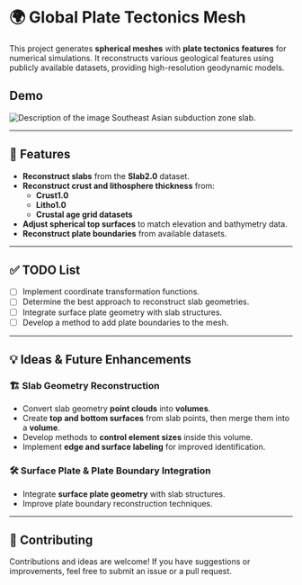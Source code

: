 # 🌍 Global Plate Tectonics Mesh

This project generates **spherical meshes** with **plate tectonics features** for numerical simulations. It reconstructs various geological features using publicly available datasets, providing high-resolution geodynamic models.

## Demo
![Description of the image](images/slab_200f.gif)
Southeast Asian subduction zone slab.

---

## 📌 Features
- **Reconstruct slabs** from the **Slab2.0** dataset.
- **Reconstruct crust and lithosphere thickness** from:
  - **Crust1.0**
  - **Litho1.0**
  - **Crustal age grid datasets**
- **Adjust spherical top surfaces** to match elevation and bathymetry data.
- **Reconstruct plate boundaries** from available datasets.

---

## ✅ TODO List 

- [ ] Implement coordinate transformation functions.
- [ ] Determine the best approach to reconstruct slab geometries.
- [ ] Integrate surface plate geometry with slab structures.
- [ ] Develop a method to add plate boundaries to the mesh.

---

## 💡 Ideas & Future Enhancements

### 🏗 Slab Geometry Reconstruction
- Convert slab geometry **point clouds** into **volumes**.
- Create **top and bottom surfaces** from slab points, then merge them into a **volume**.
- Develop methods to **control element sizes** inside this volume.
- Implement **edge and surface labeling** for improved identification.

### 🛠 Surface Plate & Plate Boundary Integration
- Integrate **surface plate geometry** with slab structures.
- Improve plate boundary reconstruction techniques.

---

## 🚀 Contributing
Contributions and ideas are welcome! If you have suggestions or improvements, feel free to submit an issue or a pull request.